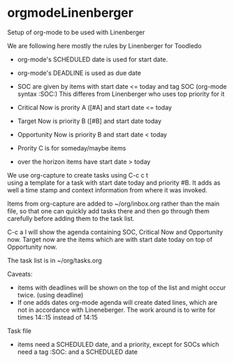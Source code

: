 # orgmodeLinenberger
Setup of org-mode to be  used with Linenberger


We are following here mostly the rules by Linenberger for Toodledo 
 - org-mode's SCHEDULED  date is used for start date.
 - org-mode's DEADLINE   is used as due date

 - SOC are given by items with start date <= today and tag SOC (org-mode syntax :SOC:) 
   This differes from Linenberger who uses top priority for it
 - Critical Now is prority A ([#A] and start date <= today
 - Target Now is priority B ([#B] and start date today
 - Opportunity Now is priority B and start date < today
 - Prority C is for someday/maybe items
 - over the horizon items have start date > today

We use org-capture to create tasks using C-c c t  
 using a template for a task with start date today and priority #B.
 It adds as well a time stamp and context information from where it was invoked.

Items from org-capture are added to ~/org/inbox.org rather than the main file, 
  so that one can quickly add tasks there and then go through them carefully before adding them to the 
  task list.

C-c a l  will show the agenda containing 
  SOC, Critical Now and Opportunity now.
  Target now are the items which are with start date today on top of Opportunity now.

The task list is in ~/org/tasks.org

Caveats:
- items with deadlines will be shown on the top of the list and might occur twice. (using deadline)
- If one adds dates org-mode agenda will create dated lines, which are not in accordance with 
  Lineneberger. The work around is to write for times 14::15 instead of 14:15

Task file
- items need a SCHEDULED date, and a priority, except for SOCs which need a tag :SOC: and a 
  SCHEDULED date

